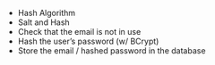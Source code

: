 - Hash Algorithm
- Salt and Hash
- Check that the email is not in use
- Hash the user’s password (w/ BCrypt)
- Store the email / hashed password in the database
